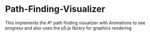 # Path-Finding-Visualizer
This implements the A* path finding visualizer with Animations to see progress and also uses the p5.js library for graphics rendering
